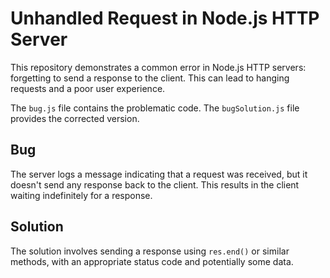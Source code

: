 # Unhandled Request in Node.js HTTP Server

This repository demonstrates a common error in Node.js HTTP servers: forgetting to send a response to the client.  This can lead to hanging requests and a poor user experience.

The `bug.js` file contains the problematic code. The `bugSolution.js` file provides the corrected version.

## Bug

The server logs a message indicating that a request was received, but it doesn't send any response back to the client.  This results in the client waiting indefinitely for a response.

## Solution

The solution involves sending a response using `res.end()` or similar methods, with an appropriate status code and potentially some data.
